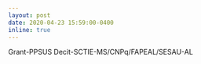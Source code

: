 ```yaml
---
layout: post
date: 2020-04-23 15:59:00-0400
inline: true
---
```


Grant-PPSUS Decit-SCTIE-MS/CNPq/FAPEAL/SESAU-AL
